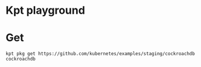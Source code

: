 Kpt playground
===

# Get

```
kpt pkg get https://github.com/kubernetes/examples/staging/cockroachdb cockroachdb
```
